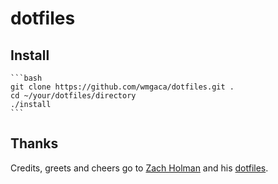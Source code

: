 # dotfiles

## Install

    ```bash
    git clone https://github.com/wmgaca/dotfiles.git .
    cd ~/your/dotfiles/directory
    ./install
    ```

## Thanks

Credits, greets and cheers go to [Zach Holman](https://github.com/holman) and his [dotfiles](https://github.com/holman/dotfiles).
